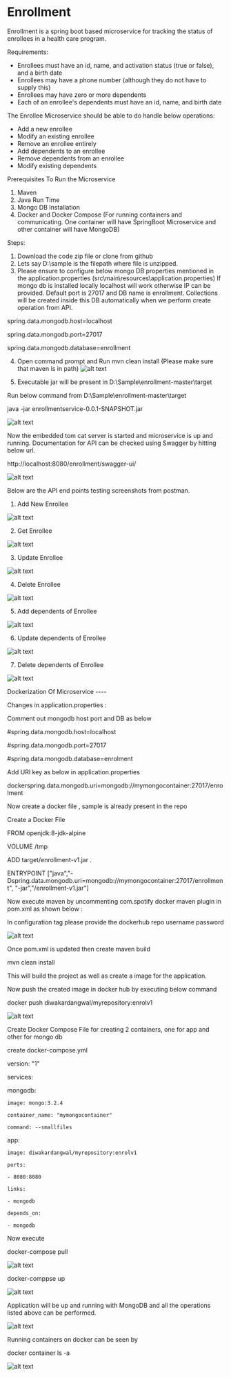 # Enrollment
Enrollment is a spring boot based microservice for tracking the status of enrollees in a health care program.

Requirements: 
- Enrollees must have an id, name, and activation status (true or false), and a birth date
- Enrollees may have a phone number (although they do not have to supply this)
- Enrollees may have zero or more dependents
- Each of an enrollee's dependents must have an id, name, and birth date

The Enrollee Microservice should  be able to do handle below operations: 
- Add a new enrollee
- Modify an existing enrollee
- Remove an enrollee entirely
- Add dependents to an enrollee
- Remove dependents from an enrollee
- Modify existing dependents


Prerequisites To Run the Microservice
1. Maven
2. Java Run Time
3. Mongo DB Installation
4. Docker and Docker Compose (For running containers and communicating. One container will have SpringBoot Microservice and other container will have MongoDB)


Steps: 
1. Download the code zip file or clone from github 
2.  Lets say D:\sample is the filepath where file is unzipped.
3. Please ensure to configure below mongo DB properties mentioned in the application.properties (src\main\resources\application.properties)
If mongo db is installed locally localhost will work otherwise IP can be provided. Default port is 27017 and DB name is enrollment. Collections will be created inside this DB automatically when we perform create operation from API.

spring.data.mongodb.host=localhost

spring.data.mongodb.port=27017

spring.data.mongodb.database=enrollment

4. Open command prompt and  Run mvn clean install (Please make sure that maven is in path)
![alt text](screenshots/1.png)

4. Executable jar will be present in D:\Sample\enrollment-master\target

Run below command from D:\Sample\enrollment-master\target

java -jar enrollmentservice-0.0.1-SNAPSHOT.jar

![alt text](screenshots/2.png)
 

Now the embedded tom cat server is started and microservice is up and running. Documentation for API can be checked using Swagger by hitting below url.

http://localhost:8080/enrollment/swagger-ui/



![alt text](screenshots/3.png)


Below are the API end points testing screenshots from postman.

1.  Add New Enrollee

 ![alt text](screenshots/4.png)
 
 2. Get Enrollee
 
 ![alt text](screenshots/5.png)
 
 3. Update Enrollee
 
 ![alt text](screenshots/6.png)
 
 4. Delete Enrollee
 
 ![alt text](screenshots/7.png)
 
 5. Add dependents of Enrollee
 
 ![alt text](screenshots/8.png)
 
 6. Update dependents of Enrollee
 
 ![alt text](screenshots/9.png)
 
 7. Delete dependents of Enrollee
 
 ![alt text](screenshots/10.png)
 
 
 
 Dockerization Of Microservice ----
 
Changes in application.properties :

Comment out mongodb host port and DB as below

#spring.data.mongodb.host=localhost

#spring.data.mongodb.port=27017

#spring.data.mongodb.database=enrolment


Add URI key as below in application.properties


dockerspring.data.mongodb.uri=mongodb://mymongocontainer:27017/enrolment



Now create a docker file , sample is already present in the repo


Create a Docker File

FROM openjdk:8-jdk-alpine

VOLUME /tmp

ADD  target/enrollment-v1.jar .

ENTRYPOINT ["java","-Dspring.data.mongodb.uri=mongodb://mymongocontainer:27017/enrollment", "-jar","/enrollment-v1.jar"]



Now execute maven by uncommenting com.spotify docker maven   plugin in pom.xml   as shown below :

In configuration tag please provide the dockerhub repo username password 

 ![alt text](screenshots/16.png)

Once pom.xml is updated then create maven build



mvn clean install


This will build the project as well as create a image for the application.


Now push the created image in docker hub by executing below command 



docker push diwakardangwal/myrepository:enrolv1


 ![alt text](screenshots/11.png)


Create Docker Compose File for creating 2 containers, one for app and other for mongo db


create docker-compose.yml

version: "1"

services:

  mongodb:
  
    image: mongo:3.2.4
    
    container_name: "mymongocontainer" 
    
    command: --smallfiles
    
  app:
  
    image: diwakardangwal/myrepository:enrolv1
    
    ports:
    
    - 8080:8080
    
    links:
    
    - mongodb
    
    depends_on:
    
    - mongodb
    


Now execute


docker-compose pull


![alt text](screenshots/12.png)



docker-comppse up

![alt text](screenshots/13.png)

Application will be up and running with MongoDB and all the operations listed above can be performed.

![alt text](screenshots/14.png)

Running containers on docker can be seen by  

docker container ls -a 


![alt text](screenshots/15.png)


 
 
